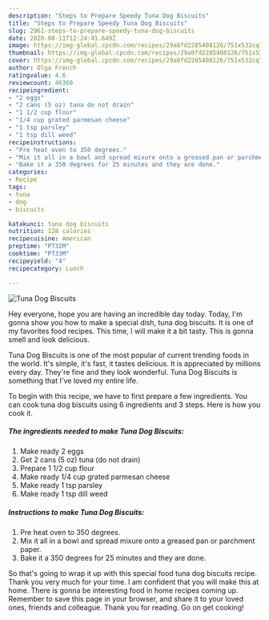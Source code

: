 ```yaml
---
description: "Steps to Prepare Speedy Tuna Dog Biscuits"
title: "Steps to Prepare Speedy Tuna Dog Biscuits"
slug: 2961-steps-to-prepare-speedy-tuna-dog-biscuits
date: 2020-08-11T12:24:41.649Z
image: https://img-global.cpcdn.com/recipes/29a0fd2285408126/751x532cq70/tuna-dog-biscuits-recipe-main-photo.jpg
thumbnail: https://img-global.cpcdn.com/recipes/29a0fd2285408126/751x532cq70/tuna-dog-biscuits-recipe-main-photo.jpg
cover: https://img-global.cpcdn.com/recipes/29a0fd2285408126/751x532cq70/tuna-dog-biscuits-recipe-main-photo.jpg
author: Olga French
ratingvalue: 4.6
reviewcount: 46360
recipeingredient:
- "2 eggs"
- "2 cans (5 oz) tuna do not drain"
- "1 1/2 cup flour"
- "1/4 cup grated parmesan cheese"
- "1 tsp parsley"
- "1 tsp dill weed"
recipeinstructions:
- "Pre heat oven to 350 degrees."
- "Mix it all in a bowl and spread mixure onto a greased pan or parchment paper."
- "Bake it a 350 degrees for 25 minutes and they are done."
categories:
- Recipe
tags:
- tuna
- dog
- biscuits

katakunci: tuna dog biscuits 
nutrition: 128 calories
recipecuisine: American
preptime: "PT32M"
cooktime: "PT33M"
recipeyield: "4"
recipecategory: Lunch

---
```



![Tuna Dog Biscuits](https://img-global.cpcdn.com/recipes/29a0fd2285408126/751x532cq70/tuna-dog-biscuits-recipe-main-photo.jpg)

Hey everyone, hope you are having an incredible day today. Today, I'm gonna show you how to make a special dish, tuna dog biscuits. It is one of my favorites food recipes. This time, I will make it a bit tasty. This is gonna smell and look delicious.

Tuna Dog Biscuits is one of the most popular of current trending foods in the world. It's simple, it's fast, it tastes delicious. It is appreciated by millions every day. They're fine and they look wonderful. Tuna Dog Biscuits is something that I've loved my entire life.




To begin with this recipe, we have to first prepare a few ingredients. You can cook tuna dog biscuits using 6 ingredients and 3 steps. Here is how you cook it.

<!--inarticleads1-->

##### The ingredients needed to make Tuna Dog Biscuits:

1. Make ready 2 eggs
1. Get 2 cans (5 oz) tuna (do not drain)
1. Prepare 1 1/2 cup flour
1. Make ready 1/4 cup grated parmesan cheese
1. Make ready 1 tsp parsley
1. Make ready 1 tsp dill weed




<!--inarticleads2-->

##### Instructions to make Tuna Dog Biscuits:

1. Pre heat oven to 350 degrees.
1. Mix it all in a bowl and spread mixure onto a greased pan or parchment paper.
1. Bake it a 350 degrees for 25 minutes and they are done.




So that's going to wrap it up with this special food tuna dog biscuits recipe. Thank you very much for your time. I am confident that you will make this at home. There is gonna be interesting food in home recipes coming up. Remember to save this page in your browser, and share it to your loved ones, friends and colleague. Thank you for reading. Go on get cooking!
